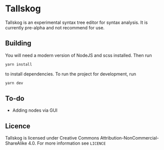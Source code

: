 # Tallskog

Tallskog is an experimental syntax tree editor for syntax analysis. It is currently pre-alpha and not recommend for use.

## Building

You will need a modern version of NodeJS and scss installed. Then run

```bash
yarn install
```

to install dependencies.
To run the project for development, run

```bash
yarn dev
```

## To-do

- Adding nodes via GUI

## Licence

Tallskog is licensed under Creative Commons Attribution-NonCommercial-ShareAlike 4.0. For more information see `LICENCE`
